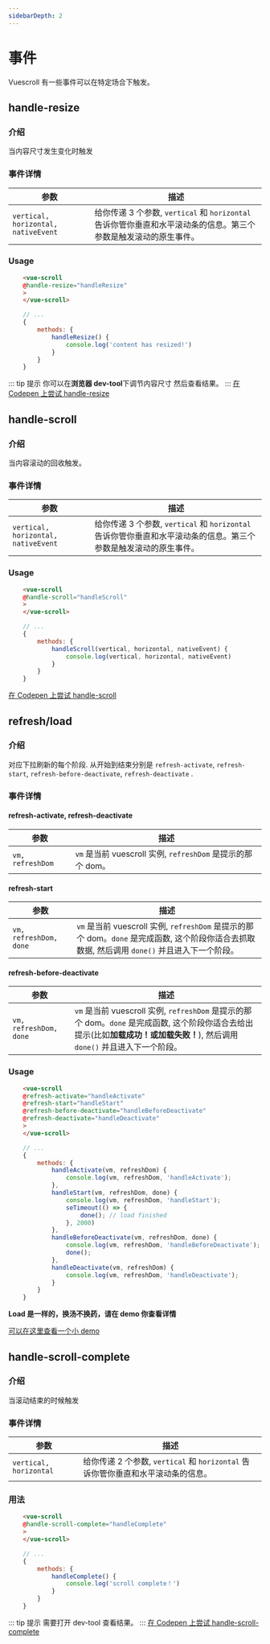 ```yaml
---
sidebarDepth: 2
---
```


# 事件

Vuescroll 有一些事件可以在特定场合下触发。

## handle-resize

### 介绍

当内容尺寸发生变化时触发

### 事件详情

| 参数                                | 描述                                                                                                             |
| ----------------------------------- | ---------------------------------------------------------------------------------------------------------------- |
| `vertical, horizontal, nativeEvent` | 给你传递 3 个参数, `vertical` 和 `horizontal` 告诉你管你垂直和水平滚动条的信息。第三个参数是触发滚动的原生事件。 |

### Usage

```html
    <vue-scroll
    @handle-resize="handleResize"
    >
    </vue-scroll>
```

```javascript
    // ...
    {
        methods: {
            handleResize() {
                console.log('content has resized!')
            }
        }
    }
```

::: tip 提示
你可以在**浏览器 dev-tool**下调节内容尺寸 然后查看结果。
:::
[在 Codepen 上尝试 handle-resize](https://codepen.io/wangyi7099/pen/JLrVON)

## handle-scroll

### 介绍

当内容滚动的回收触发。

### 事件详情

| 参数                                | 描述                                                                                                             |
| ----------------------------------- | ---------------------------------------------------------------------------------------------------------------- |
| `vertical, horizontal, nativeEvent` | 给你传递 3 个参数, `vertical` 和 `horizontal` 告诉你管你垂直和水平滚动条的信息。第三个参数是触发滚动的原生事件。 |

### Usage

```html
    <vue-scroll
    @handle-scroll="handleScroll"
    >
    </vue-scroll>
```

```javascript
    // ...
    {
        methods: {
            handleScroll(vertical, horizontal, nativeEvent) {
                console.log(vertical, horizontal, nativeEvent)
            }
        }
    }
```

[在 Codepen 上尝试 handle-scroll](https://codepen.io/wangyi7099/pen/geGydZ)

## refresh/load

### 介绍

对应下拉刷新的每个阶段. 从开始到结束分别是 `refresh-activate`, `refresh-start`, `refresh-before-deactivate`, `refresh-deactivate` .

### 事件详情

#### refresh-activate, refresh-deactivate

| 参数             | 描述                                                        |
| ---------------- | ----------------------------------------------------------- |
| `vm, refreshDom` | `vm` 是当前 vuescroll 实例, `refreshDom` 是提示的那个 dom。 |

#### refresh-start

| 参数                   | 描述                                                                                                                                           |
| ---------------------- | ---------------------------------------------------------------------------------------------------------------------------------------------- |
| `vm, refreshDom, done` | `vm` 是当前 vuescroll 实例, `refreshDom` 是提示的那个 dom。`done` 是完成函数, 这个阶段你适合去抓取数据, 然后调用 `done()` 并且进入下一个阶段。 |

#### refresh-before-deactivate

| 参数                   | 描述                                                                                                                                                                               |
| ---------------------- | ---------------------------------------------------------------------------------------------------------------------------------------------------------------------------------- |
| `vm, refreshDom, done` | `vm` 是当前 vuescroll 实例, `refreshDom` 是提示的那个 dom。`done` 是完成函数, 这个阶段你适合去给出提示(比如**加载成功！**或**加载失败！**), 然后调用 `done()` 并且进入下一个阶段。 |

### Usage

```html
    <vue-scroll
    @refresh-activate="handleActivate"
    @refresh-start="handleStart"
    @refresh-before-deactivate="handleBeforeDeactivate"
    @refresh-deactivate="handleDeactivate"
    >
    </vue-scroll>
```

```javascript
    // ...
    {
        methods: {
            handleActivate(vm, refreshDom) {
                console.log(vm, refreshDom, 'handleActivate');
            },
            handleStart(vm, refreshDom, done) {
                console.log(vm, refreshDom, 'handleStart');
                seTimeout(() => {
                    done(); // load finished
                }, 2000)
            },
            handleBeforeDeactivate(vm, refreshDom, done) {
                console.log(vm, refreshDom, 'handleBeforeDeactivate');
                done();
            },
            handleDeactivate(vm, refreshDom) {
                console.log(vm, refreshDom, 'handleDeactivate');
            }
        }
    }
```

**Load 是一样的，换汤不换药，请在 demo 你查看详情**

[可以在这里查看一个小 demo](https://vuescroll-issue-list-demo-qlrlyskaji.now.sh/)

## handle-scroll-complete

### 介绍

当滚动结束的时候触发

### 事件详情

| 参数                   | 描述                                                                             |
| ---------------------- | -------------------------------------------------------------------------------- |
| `vertical, horizontal` | 给你传递 2 个参数, `vertical` 和 `horizontal` 告诉你管你垂直和水平滚动条的信息。 |

### 用法

```html
    <vue-scroll
    @handle-scroll-complete="handleComplete"
    >
    </vue-scroll>
```

```javascript
    // ...
    {
        methods: {
            handleComplete() {
                console.log('scroll complete！')
            }
        }
    }
```

::: tip 提示
需要打开 dev-tool 查看结果。
:::
[在 Codepen 上尝试 handle-scroll-complete](https://codepen.io/wangyi7099/pen/YLVBNe)
